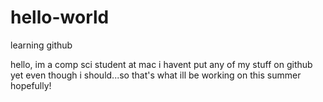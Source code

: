 # hello-world
learning github

hello, im a comp sci student at mac
i havent put any of my stuff on github yet even though i should...so that's what ill be working on this summer hopefully!
